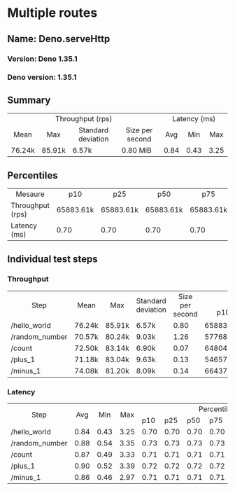 # Multiple routes
## Name: Deno.serveHttp 

### Version: Deno 1.35.1
### Deno version: 1.35.1

## Summary
<table>
<tr>
    <td align="center" colspan="4">Throughput (rps)</td>
    <td align="center" colspan="3">Latency (ms)</td>
</tr>
<tr>
    <td align="center">Mean</td>
    <td align="center">Max</td>
    <td align="center">Standard deviation</td>
    <td align="center">Size per second</td>
    <td align="center">Avg</td>
    <td align="center">Min</td>
    <td align="center">Max</td>
</tr>
<tr>
    <td>76.24k</td>
    <td>85.91k</td>
    <td>6.57k</td>
    <td>0.80 MiB</td>
    <td>0.84</td>
    <td>0.43</td>
    <td>3.25</td>
</tr>
</table>

## Percentiles

<table>
<tr>
  <td align="center">Mesaure</td>
  <td align="center">p10</td>
  <td align="center">p25</td>
  <td align="center">p50</td>
  <td align="center">p75</td>
  <td align="center">p90</td>
  <td align="center">p95</td>
  <td align="center">p99</td>
</tr>
<tr>
  <td>Throughput (rps)</td>
  <td>65883.61k</td>
  <td>65883.61k</td>
  <td>65883.61k</td>
  <td>65883.61k</td>
  <td>83769.99k</td>
  <td>85911.95k</td>
  <td>85911.95k</td>
</tr>
<tr>
  <td>Latency (ms)</td>
  <td>0.70</td>
  <td>0.70</td>
  <td>0.70</td>
  <td>0.70</td>
  <td>1.05</td>
  <td>1.39</td>
  <td>1.94</td>
</tr>
</table>

## Individual test steps

### Throughput

<table>
<tr>
  <td align="center" rowspan="2">Step</td>
  <td align="center" rowspan="2">Mean</td>
  <td align="center" rowspan="2">Max</td>
  <td align="center" rowspan="2">Standard deviation</td>
  <td align="center" rowspan="2">Size per second</td>
  <td align="center" colspan="7">Percentiles</td>
</tr>
<tr>
  <!-- still Step -->
  <!-- still Mean -->
  <!-- still Max -->
  <!-- still Standard deviation -->
  <!-- still Size per second -->
  <td align="center">p10</td>
  <td align="center">p25</td>
  <td align="center">p50</td>
  <td align="center">p75</td>
  <td align="center">p90</td>
  <td align="center">p95</td>
  <td align="center">p99</td>
</tr>
<tr>
  <td>/hello_world</td>
  <td>76.24k</td>
  <td>85.91k</td>
  <td>6.57k</td>
  <td>0.80</td>
  <td>65883.61k</td>
  <td>65883.61k</td>
  <td>65883.61k</td>
  <td>65883.61k</td>
  <td>83769.99k</td>
  <td>85911.95k</td>
  <td>85911.95k</td>
</tr><tr>
  <td>/random_number</td>
  <td>70.57k</td>
  <td>80.24k</td>
  <td>9.03k</td>
  <td>1.26</td>
  <td>57768.04k</td>
  <td>57768.04k</td>
  <td>57768.04k</td>
  <td>57768.04k</td>
  <td>79826.60k</td>
  <td>80239.51k</td>
  <td>80239.51k</td>
</tr><tr>
  <td>/count</td>
  <td>72.50k</td>
  <td>83.14k</td>
  <td>6.90k</td>
  <td>0.07</td>
  <td>64804.19k</td>
  <td>64804.19k</td>
  <td>64804.19k</td>
  <td>64804.19k</td>
  <td>81360.42k</td>
  <td>83143.29k</td>
  <td>83143.29k</td>
</tr><tr>
  <td>/plus_1</td>
  <td>71.18k</td>
  <td>83.04k</td>
  <td>9.63k</td>
  <td>0.13</td>
  <td>54657.37k</td>
  <td>54657.37k</td>
  <td>54657.37k</td>
  <td>54657.37k</td>
  <td>80305.85k</td>
  <td>83038.65k</td>
  <td>83038.65k</td>
</tr><tr>
  <td>/minus_1</td>
  <td>74.08k</td>
  <td>81.20k</td>
  <td>8.09k</td>
  <td>0.14</td>
  <td>66437.24k</td>
  <td>66437.24k</td>
  <td>66437.24k</td>
  <td>66437.24k</td>
  <td>80743.95k</td>
  <td>81201.67k</td>
  <td>81201.67k</td>
</tr></table>

### Latency

<table>
<tr>
  <td align="center" rowspan="2">Step</td>
  <td align="center" rowspan="2">Avg</td>
  <td align="center" rowspan="2">Min</td>
  <td align="center" rowspan="2">Max</td>
  <td align="center" colspan="7">Percentiles</td>
</tr>
<tr>
  <!-- still Avg -->
  <!-- still Min -->
  <!-- still Max -->
  <td>p10</td>
  <td>p25</td>
  <td>p50</td>
  <td>p75</td>
  <td>p90</td>
  <td>p95</td>
  <td>p99</td>
</tr>
<tr>
  <td>/hello_world</td>
  <td>0.84</td>
  <td>0.43</td>
  <td>3.25</td>
  <td>0.70</td>
  <td>0.70</td>
  <td>0.70</td>
  <td>0.70</td>
  <td>1.05</td>
  <td>1.39</td>
  <td>1.94</td>
</tr><tr>
  <td>/random_number</td>
  <td>0.88</td>
  <td>0.54</td>
  <td>3.35</td>
  <td>0.73</td>
  <td>0.73</td>
  <td>0.73</td>
  <td>0.73</td>
  <td>1.10</td>
  <td>1.38</td>
  <td>2.02</td>
</tr><tr>
  <td>/count</td>
  <td>0.87</td>
  <td>0.49</td>
  <td>3.33</td>
  <td>0.71</td>
  <td>0.71</td>
  <td>0.71</td>
  <td>0.71</td>
  <td>1.10</td>
  <td>1.43</td>
  <td>2.03</td>
</tr><tr>
  <td>/plus_1</td>
  <td>0.90</td>
  <td>0.52</td>
  <td>3.39</td>
  <td>0.72</td>
  <td>0.72</td>
  <td>0.72</td>
  <td>0.72</td>
  <td>1.10</td>
  <td>1.44</td>
  <td>2.09</td>
</tr><tr>
  <td>/minus_1</td>
  <td>0.86</td>
  <td>0.46</td>
  <td>2.97</td>
  <td>0.71</td>
  <td>0.71</td>
  <td>0.71</td>
  <td>0.71</td>
  <td>1.09</td>
  <td>1.31</td>
  <td>2.03</td>
</tr></table>